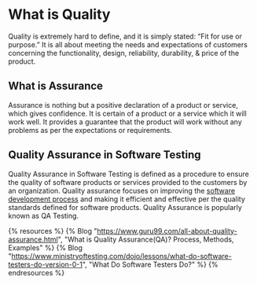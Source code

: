 # What is Quality

Quality is extremely hard to define, and it is simply stated: “Fit for use or purpose.” It is all about meeting the needs and expectations of customers concerning the functionality, design, reliability, durability, & price of the product.

## What is Assurance

Assurance is nothing but a positive declaration of a product or service, which gives confidence. It is certain of a product or a service which it will work well. It provides a guarantee that the product will work without any problems as per the expectations or requirements.

## Quality Assurance in Software Testing

Quality Assurance in Software Testing is defined as a procedure to ensure the quality of software products or services provided to the customers by an organization. Quality assurance focuses on improving the [software development process](https://www.guru99.com/software-development-life-cycle-tutorial.html) and making it efficient and effective per the quality standards defined for software products. Quality Assurance is popularly known as QA Testing.

{% resources %}
  {% Blog "https://www.guru99.com/all-about-quality-assurance.html", "What is Quality Assurance(QA)? Process, Methods, Examples" %}
  {% Blog "https://www.ministryoftesting.com/dojo/lessons/what-do-software-testers-do-version-0-1", "What Do Software Testers Do?" %}
{% endresources %}
